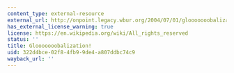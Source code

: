 ```yaml
---
content_type: external-resource
external_url: http://onpoint.legacy.wbur.org/2004/07/01/glooooooobalization
has_external_license_warning: true
license: https://en.wikipedia.org/wiki/All_rights_reserved
status: ''
title: Glooooooobalization!
uid: 322d4bce-02f8-4fb9-9de4-a807ddbc74c9
wayback_url: ''
---
```

